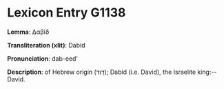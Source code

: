 # Lexicon Entry G1138

**Lemma**: Δαβίδ

**Transliteration (xlit)**: Dabíd

**Pronunciation**: dab-eed'

**Description**:
of Hebrew origin (דָּוִד); Dabid (i.e. David), the Israelite king:--David.
